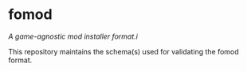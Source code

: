 fomod
=====

*A game-agnostic mod installer format.i*


This repository maintains the schema(s) used for validating the fomod format.

